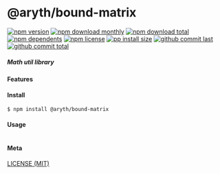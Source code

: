 # @aryth/bound-matrix

[![npm version][badge-npm-version]][url-npm]
[![npm download monthly][badge-npm-download-monthly]][url-npm]
[![npm download total][badge-npm-download-total]][url-npm]
[![npm dependents][badge-npm-dependents]][url-github]
[![npm license][badge-npm-license]][url-npm]
[![pp install size][badge-pp-install-size]][url-pp]
[![github commit last][badge-github-last-commit]][url-github]
[![github commit total][badge-github-commit-count]][url-github]

[//]: <> (Shields)
[badge-npm-version]: https://flat.badgen.net/npm/v/@aryth/bound-matrix
[badge-npm-download-monthly]: https://flat.badgen.net/npm/dm/@aryth/bound-matrix
[badge-npm-download-total]:https://flat.badgen.net/npm/dt/@aryth/bound-matrix
[badge-npm-dependents]: https://flat.badgen.net/npm/dependents/@aryth/bound-matrix
[badge-npm-license]: https://flat.badgen.net/npm/license/@aryth/bound-matrix
[badge-pp-install-size]: https://flat.badgen.net/packagephobia/install/@aryth/bound-matrix
[badge-github-last-commit]: https://flat.badgen.net/github/last-commit/hoyeungw/aryth
[badge-github-commit-count]: https://flat.badgen.net/github/commits/hoyeungw/aryth

[//]: <> (Link)
[url-npm]: https://npmjs.org/package/@aryth/bound-matrix
[url-pp]: https://packagephobia.now.sh/result?p=@aryth/bound-matrix
[url-github]: https://github.com/hoyeungw/aryth

##### Math util library

#### Features

#### Install
```console
$ npm install @aryth/bound-matrix
```

#### Usage
```js
```

#### Meta
[LICENSE (MIT)](LICENSE)
